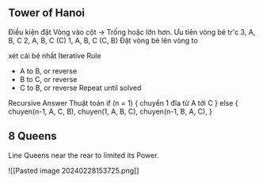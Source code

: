## Tower of Hanoi

Điều kiện đặt  Vòng vào cột -> Trống hoặc lớn hơn. Ưu tiên vòng bé tr'c
3, A, B, C
2, A, B, C (C)
1, A, B, C (C, B)
Đặt vòng bé lên vòng to 

xét cái bé nhất
Iterative Rule
+ A to B, or reverse
+ B to C, or reverse
+ C to B, or reverse
Repeat until solved

Recursive Answer Thuật toán
if (n = 1)
{
	chuyển 1 đĩa từ A tới C
}
else
{
	chuyen(n-1, A, C, B),
	chuyen(1, A, B, C),
	chuyen(n-1, B, A, C),
}


## 8 Queens
Line Queens near the rear to limited its Power.

![[Pasted image 20240228153725.png]]
